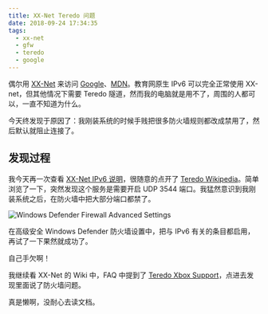 ```yaml
---
title: XX-Net Teredo 问题
date: 2018-09-24 17:34:35
tags:
  - xx-net
  - gfw
  - teredo
  - google
---
```


偶尔用 [XX-Net][xx-net] 来访问 [Google][google]、[MDN][mdn]。教育网原生 IPv6 可以完全正常使用 XX-net，但其他情况下需要 Teredo 隧道，然而我的电脑就是用不了，周围的人都可以，一直不知道为什么。

今天终发现于原因了：我刚装系统的时候手贱把很多防火墙规则都改成禁用了，然后默认就阻止连接了。

## 发现过程

我今天再一次查看 [XX-Net IPv6 说明][xx-net-wiki-ipv6]，很随意的点开了 [Teredo Wikipedia][teredo-wikipedia]。简单浏览了一下，突然发现这个服务是需要开启 UDP 3544 端口。我猛然意识到我刚装系统之后，在防火墙中把大部分端口都禁了。

![Windows Defender Firewall Advanced Settings](/images/2018-09-24-xx-net-teredo-problem/firewall-settings.jpg)

在高级安全 Windows Defender 防火墙设置中，把与 IPv6 有关的条目都启用，再试了一下果然就成功了。

自己手欠啊！

我继续看 XX-Net 的 Wiki 中，FAQ 中提到了 [Teredo Xbox Support][teredo-xbox-support]，点进去发现里面说了防火墙问题。

真是懒啊，没耐心去读文档。

[xx-net]: https://github.com/XX-net/XX-Net
[google]: https://www.google.com/ncr
[mdn]: https://developer.mozilla.org/
[xx-net-wiki-ipv6]: https://github.com/XX-net/XX-Net/wiki/%E5%A6%82%E4%BD%95%E5%BC%80%E5%90%AFIPv6
[teredo-wikipedia]: https://en.wikipedia.org/wiki/Teredo_tunneling
[teredo-xbox-support]: https://support.xbox.com/zh-CN/xbox-on-windows/social/troubleshoot-party-chat
